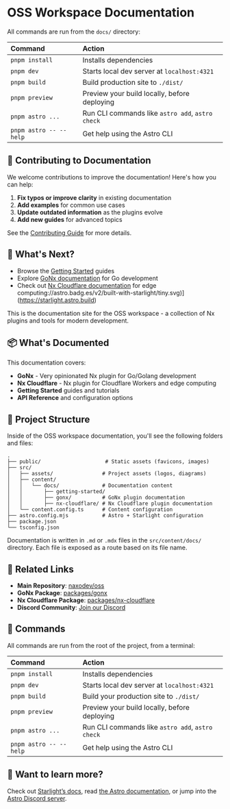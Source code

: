 # OSS Workspace Documentation

All commands are run from the `docs/` directory:

| Command                | Action                                           |
| :--------------------- | :----------------------------------------------- |
| `pnpm install`         | Installs dependencies                            |
| `pnpm dev`             | Starts local dev server at `localhost:4321`      |
| `pnpm build`           | Build production site to `./dist/`               |
| `pnpm preview`         | Preview your build locally, before deploying     |
| `pnpm astro ...`       | Run CLI commands like `astro add`, `astro check` |
| `pnpm astro -- --help` | Get help using the Astro CLI                     |

## 📝 Contributing to Documentation

We welcome contributions to improve the documentation! Here's how you can help:

1. **Fix typos or improve clarity** in existing documentation
2. **Add examples** for common use cases
3. **Update outdated information** as the plugins evolve
4. **Add new guides** for advanced topics

See the [Contributing Guide](../CONTRIBUTING.md) for more details.

## 🎯 What's Next?

- Browse the [Getting Started](./src/content/docs/getting-started/) guides
- Explore [GoNx documentation](./src/content/docs/gonx/) for Go development
- Check out [Nx Cloudflare documentation](./src/content/docs/nx-cloudflare/) for edge computing://astro.badg.es/v2/built-with-starlight/tiny.svg)](https://starlight.astro.build)

This is the documentation site for the OSS workspace - a collection of Nx plugins and tools for modern development.

## 📦 What's Documented

This documentation covers:

- **GoNx** - Very opinionated Nx plugin for Go/Golang development
- **Nx Cloudflare** - Nx plugin for Cloudflare Workers and edge computing
- **Getting Started** guides and tutorials
- **API Reference** and configuration options

## 🚀 Project Structure

Inside of the OSS workspace documentation, you'll see the following folders and files:

```
.
├── public/                     # Static assets (favicons, images)
├── src/
│   ├── assets/                # Project assets (logos, diagrams)
│   ├── content/
│   │   └── docs/              # Documentation content
│   │       ├── getting-started/
│   │       ├── gonx/          # GoNx plugin documentation
│   │       ├── nx-cloudflare/ # Nx Cloudflare plugin documentation
│   └── content.config.ts      # Content configuration
├── astro.config.mjs           # Astro + Starlight configuration
├── package.json
└── tsconfig.json
```

Documentation is written in `.md` or `.mdx` files in the `src/content/docs/` directory. Each file is exposed as a route based on its file name.

## 🔗 Related Links

- **Main Repository**: [naxodev/oss](https://github.com/naxodev/oss)
- **GoNx Package**: [packages/gonx](../packages/gonx/)
- **Nx Cloudflare Package**: [packages/nx-cloudflare](../packages/nx-cloudflare/)
- **Discord Community**: [Join our Discord](https://discord.gg/zjDCGpKP2S)

## 🧞 Commands

All commands are run from the root of the project, from a terminal:

| Command                | Action                                           |
| :--------------------- | :----------------------------------------------- |
| `pnpm install`         | Installs dependencies                            |
| `pnpm dev`             | Starts local dev server at `localhost:4321`      |
| `pnpm build`           | Build your production site to `./dist/`          |
| `pnpm preview`         | Preview your build locally, before deploying     |
| `pnpm astro ...`       | Run CLI commands like `astro add`, `astro check` |
| `pnpm astro -- --help` | Get help using the Astro CLI                     |

## 👀 Want to learn more?

Check out [Starlight’s docs](https://starlight.astro.build/), read [the Astro documentation](https://docs.astro.build), or jump into the [Astro Discord server](https://astro.build/chat).

